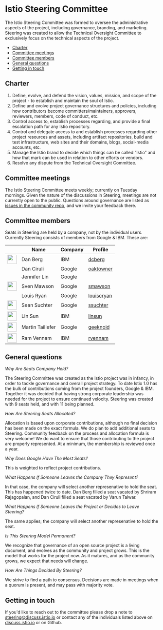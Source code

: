 # Istio Steering Committee

The Istio Steering Committee was formed to oversee the administrative aspects of the project, including governance, branding, and marketing.
Steering was created to allow the Technical Oversight Committee to exclusively focus on the technical aspects of the project. 

* [Charter](#charter)
* [Committee meetings](#committee-meetings)
* [Committee members](#committee-members)
* [General questions](#general-questions)
* [Getting in touch](#getting-in-touch)

## Charter

1. Define, evolve, and defend the vision, values, mission, and scope of the project - to establish and maintain the soul of Istio.
2. Define and evolve project governance structures and policies, including how contributors become committers/maintainers, approvers, reviewers, members, code of conduct, etc.
3. Control access to, establish processes regarding, and provide a final escalation path for any Istio repository.
4. Control and delegate access to and establish processes regarding other project resources and assets, including artifact repositories, build and test infrastructure, web sites and their domains, blogs, social-media accounts, etc.
5. Manage the Istio brand to decide which things can be called “Istio” and how that mark can be used in relation to other efforts or vendors.
6. Resolve any dispute from the Technical Oversight Committee.

## Committee meetings

The Istio Steering Committee meets weekly; currently on Tuesday mornings. 
Given the nature of the discussions in Steering, meetings are not currently open to the public. Questions around governance are listed as [issues in the community repo](https://github.com/istio/community/labels/steering-governance), and we invite your feedback there. 

## Committee members

Seats in Steering are held by a company, not by the individual users. Currently Steering consists of members from Google & IBM. These are:

&nbsp; | Name | Company | Profile
---|---|---|---
<img width="30px" src="https://avatars0.githubusercontent.com/u/3277917?s=400&v=4"> | Dan Berg | IBM | [dcberg](https://github.com/dcberg)
&nbsp; | Dan Ciruli | Google | [oaktowner](https://github.com/oaktowner)
&nbsp; | Jennifer Lin | Google | &nbsp;
<img width="30px" src="https://avatars0.githubusercontent.com/u/1562325?s=400&v=4"> | Sven Mawson | Google | [smawson](https://github.com/smawson)
&nbsp; | Louis Ryan | Google | [louiscryan](https://github.com/louiscryan)
<img width="30px" src="https://avatars3.githubusercontent.com/u/1934555?s=400&v=4">  | Sean Suchter | Google | [ssuchter](https://github.com/ssuchter)
<img width="30px" src="https://avatars1.githubusercontent.com/u/1588319?s=400&v=4">  | Lin Sun | IBM | [linsun](https://github.com/linsun)
<img width="30px" src="https://avatars3.githubusercontent.com/u/22780957?s=400&v=4"> | Martin Taillefer | Google | [geeknoid](https://github.com/geeknoid)
<img width="30px" src="https://avatars1.githubusercontent.com/u/5502967?s=400&v=4">  | Ram Vennam | IBM | [rvennam](https://github.com/rvennam)

## General questions

*Why Are Seats Company Held?*

The Steering Committee was created as the Istio project was in infancy, in order to tackle governance and overall project strategy. To date Istio 1.0 has the bulk of contributions coming from the project founders, Google & IBM. Together it was decided that having strong corporate leadership was needed for the project to ensure continued velocity. Steering was created with 9 seats held, and with 11 being planned.

*How Are Steering Seats Allocated?*

Allocation is based upon corporate contributions, although no final decision has been made on the exact formula. We do plan to add additional seats to Steering. Community feedback on the process and allocation formula is very welcome! We do want to ensure that those contributing to the project are properly represented. At a minimum, the membership is reviewed once a year.

*Why Does Google Have The Most Seats?*

This is weighted to reflect project contributions.

*What Happens If Someone Leaves the Company They Represent?*

In that case, the company will select another represenative to hold the seat. This has happened twice to date. Dan Berg filled a seat vacated by Shriram Rajagopalan, and Dan Ciruli filled a seat vacated by Varun Talwar. 

*What Happens If Someone Leaves the Project or Decides to Leave Steering?*

The same applies; the company will select another represenative to hold the seat. 

*Is This Steering Model Permanent?*

We recognize that governance of an open source project is a living document, and evolves as the community and project grows. This is the model that works for the project now. As it matures, and as the community grows, we expect that needs will change. 

*How Are Things Decided By Steering?*

We strive to find a path to consensus. Decisions are made in meetings when a quorum is present, and may pass with majority vote.

## Getting in touch

If you'd like to reach out to the committee please drop a note to
[steering@discuss.istio.io](mailto:steering@discuss.istio.io) or contact any
of the individuals listed above on [discuss.istio.io](https://discuss.istio.io)
or on Github.

